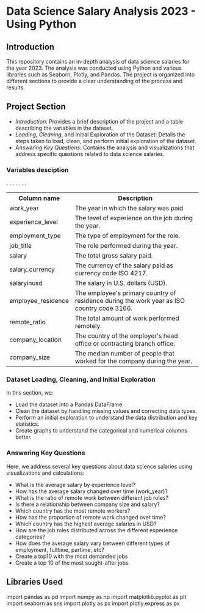 # Data Science Salary Analysis 2023 - Using Python

## Introduction
This repository contains an in-depth analysis of data science salaries for the year 2023. The analysis was conducted using Python and various libraries such as Seaborn, Plotly, and Pandas. The project is organized into different sections to provide a clear understanding of the process and results.

## Project Section
- *Introduction*: Provides a brief description of the project and a table describing the variables in the dataset.
- *Loading, Cleaning*, and Initial Exploration of the Dataset: Details the steps taken to load, clean, and perform initial exploration of the dataset.
- *Answering Key Questions*: Contains the analysis and visualizations that address specific questions related to data science salaries.

### Variables desciption
<table>
  <tr>
    <th>Column name</th>
    <th>Description</th>
  </tr>
  <tr>
    <td>work_year</td>.
    <td>The year in which the salary was paid</td>.
  </tr>
  <tr>
    <td>experience_level</td>
    <td>The level of experience on the job during the year.</td> </td>
  </tr>
  <tr>
    <td>employment_type</td>.
    <td>The type of employment for the role.
  </tr>
  <tr>
    <td>job_title</td>
    <td>The role performed during the year.
  </tr>
  <tr>
    <td>salary</td>
    <td>The total gross salary paid.</td> 
  </tr>
  <tr>
    <td>salary_currency</td>.
    <td>The currency of the salary paid as currency code ISO 4217.</td>
  </tr>
  <tr>
    <td>salaryinusd</td>
    <td>The salary in U.S. dollars (USD).</td>
  </tr>
  <tr>
    <td>employee_residence</td>.
    <td>The employee's primary country of residence during the work year as ISO country code 3166.</td>
  </tr>
  <tr>
    <td>remote_ratio</td>.
    <td>The total amount of work performed remotely.</td>
  </tr>
  <tr>
    <td>company_location</td>.
    <td>The country of the employer's head office or contracting branch office.</td>
  </tr>
  <tr>
    <td>company_size</td>
    <td>The median number of people that worked for the company during the year.</td>
  </tr>
</table>

### Dataset Loading, Cleaning, and Initial Exploration
In this section, we:
- Load the dataset into a Pandas DataFrame.
- Clean the dataset by handling missing values and correcting data types.
- Perform an initial exploration to understand the data distribution and key statistics.
- Create graphs to understand the categorical and numerical columns better.

### Answering Key Questions
Here, we address several key questions about data science salaries using visualizations and calculations:
- What is the average salary by experience level?
- How has the average salary changed over time (work_year)?
- What is the ratio of remote work between different job roles?
- Is there a relationship between company size and salary?
- Which country has the most remote workers?
- How has the proportion of remote work changed over time?
- Which country has the highest average salaries in USD?
- How are the job roles distributed across the different experience categories?
- How does the average salary vary between different types of employment, fulltime, partime, etc?
- Create a top10 with the most demanded jobs
- Create a top 10 of the most sought-after jobs

## Libraries Used
import pandas as pd
import numpy as np
import matplotlib.pyplot as plt
import seaborn as sns
import plotly as px
import plotly.express as px
